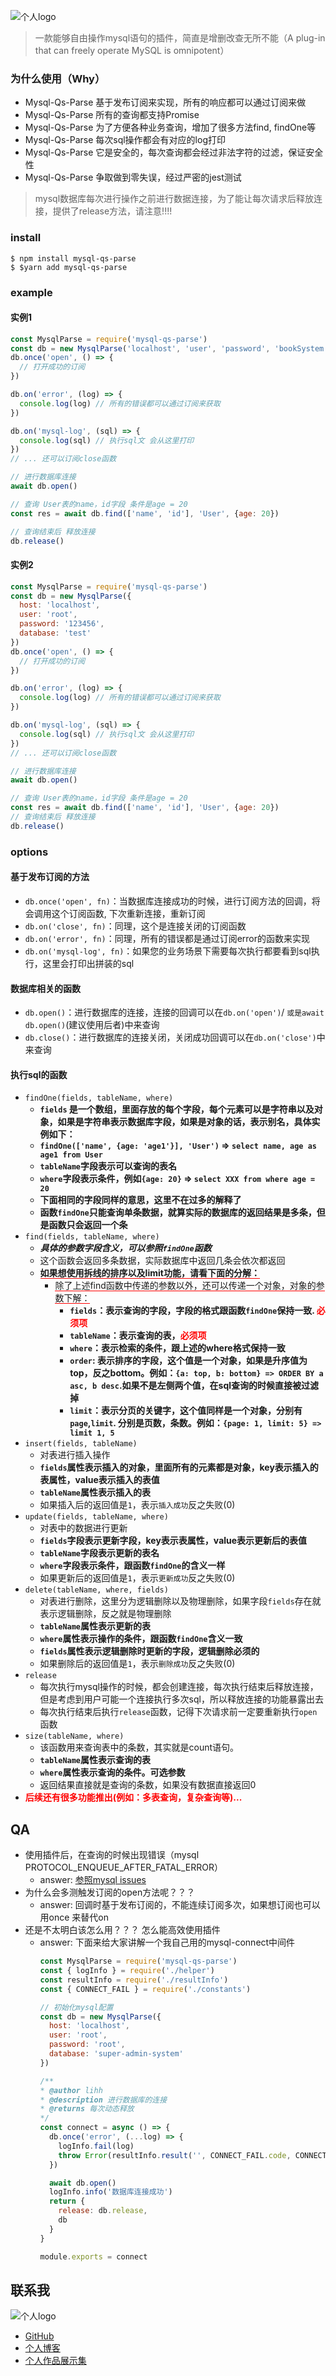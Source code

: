 ![个人logo](http://lihh-core.top/images/mysql-qs-parse.png)
> 一款能够自由操作mysql语句的插件，简直是增删改查无所不能（A plug-in that can freely operate MySQL is omnipotent）

### 为什么使用（Why）
* Mysql-Qs-Parse 基于发布订阅来实现，所有的响应都可以通过订阅来做
* Mysql-Qs-Parse 所有的查询都支持Promise
* Mysql-Qs-Parse 为了方便各种业务查询，增加了很多方法find, findOne等
* Mysql-Qs-Parse 每次sql操作都会有对应的log打印
* Mysql-Qs-Parse 它是安全的，每次查询都会经过非法字符的过滤，保证安全性
* Mysql-Qs-Parse 争取做到零失误，经过严密的jest测试

> mysql数据库每次进行操作之前进行数据连接，为了能让每次请求后释放连接，提供了release方法，请注意!!!!

### install
```
$ npm install mysql-qs-parse
$ $yarn add mysql-qs-parse
```
### example
#### 实例1
```js
const MysqlParse = require('mysql-qs-parse')
const db = new MysqlParse('localhost', 'user', 'password', 'bookSystem')
db.once('open', () => {
  // 打开成功的订阅
})

db.on('error', (log) => {
  console.log(log) // 所有的错误都可以通过订阅来获取
})

db.on('mysql-log', (sql) => {
  console.log(sql) // 执行sql文 会从这里打印
})
// ... 还可以订阅close函数

// 进行数据库连接
await db.open()

// 查询 User表的name，id字段 条件是age = 20
const res = await db.find(['name', 'id'], 'User', {age: 20})

// 查询结束后 释放连接
db.release()
```
#### 实例2
```js
const MysqlParse = require('mysql-qs-parse')
const db = new MysqlParse({
  host: 'localhost',
  user: 'root',
  password: '123456',
  database: 'test'
})
db.once('open', () => {
  // 打开成功的订阅
})

db.on('error', (log) => {
  console.log(log) // 所有的错误都可以通过订阅来获取
})

db.on('mysql-log', (sql) => {
  console.log(sql) // 执行sql文 会从这里打印
})
// ... 还可以订阅close函数

// 进行数据库连接
await db.open()

// 查询 User表的name，id字段 条件是age = 20
const res = await db.find(['name', 'id'], 'User', {age: 20})
// 查询结束后 释放连接
db.release()
```
### options
#### 基于发布订阅的方法
* `db.once('open', fn)`：当数据库连接成功的时候，进行订阅方法的回调，将会调用这个订阅函数, 下次重新连接，重新订阅
* `db.on('close', fn)`：同理，这个是连接关闭的订阅函数
* `db.on('error', fn)`：同理，所有的错误都是通过订阅error的函数来实现
* `db.on('mysql-log', fn)`：如果您的业务场景下需要每次执行都要看到sql执行，这里会打印出拼装的sql
#### 数据库相关的函数
* `db.open()`：进行数据库的连接，连接的回调可以在`db.on('open')`/ `或是await db.open()`(建议使用后者)中来查询
* `db.close()`：进行数据库的连接关闭，关闭成功回调可以在`db.on('close')`中来查询
#### 执行sql的函数
* `findOne(fields, tableName, where)`
  * **`fields` 是一个数组，里面存放的每个字段，每个元素可以是字符串以及对象，如果是字符串表示数据库字段，如果是对象的话，表示别名，具体实例如下：**
  * **`findOne(['name', {age: 'age1'}], 'User')` => `select name, age as age1 from User`**
  * **`tableName`字段表示可以查询的表名**
  * **`where`字段表示条件，例如`{age: 20}` => `select XXX from where age = 20`**
  * **下面相同的字段同样的意思，这里不在过多的解释了**
  * **函数`findOne`只能查询单条数据，就算实际的数据库的返回结果是多条，但是函数只会返回一个条**
* `find(fields, tableName, where)`
  * _**具体的参数字段含义，可以参照`findOne`函数**_
  * 这个函数会返回多条数据，实际数据库中返回几条会依次都返回
  * **<span style = 'border-bottom: 1px solid red;'>如果想使用拆线的排序以及limit功能，请看下面的分解：</span>**
    * <span style = 'border-bottom: 1px solid red;'>除了上述find函数中传递的参数以外，还可以传递一个对象，对象的参数下解：</span>
      * **`fields`：表示查询的字段，字段的格式跟函数`findOne`保持一致. <span style = 'color: red;'>必须项</span>**
      * **`tableName`：表示查询的表，<span style = 'color: red;'>必须项</span>**
      * **`where`：表示检索的条件，跟上述的where格式保持一致**
      * **`order`: 表示排序的字段，这个值是一个对象，如果是升序值为top，反之bottom。例如：`{a: top, b: bottom} => ORDER BY a asc, b desc`.如果不是左侧两个值，在sql查询的时候直接被过滤掉**
      * **`limit`：表示分页的关键字，这个值同样是一个对象，分别有`page`,`limit`. 分别是页数，条数。例如：`{page: 1, limit: 5} => limit 1, 5`**
* `insert(fields, tableName)`
  * 对表进行插入操作
  * **`fields`属性表示插入的对象，里面所有的元素都是对象，key表示插入的表属性，value表示插入的表值**
  * **`tableName`属性表示插入的表**
  * 如果插入后的返回值是`1`，表示`插入成功`反之失败(0)
* `update(fields, tableName, where)`
  * 对表中的数据进行更新
  * **`fields`字段表示更新字段，key表示表属性，value表示更新后的表值**
  * **`tableName`字段表示更新的表名**
  * **`where`字段表示条件，跟函数`findOne`的含义一样**
  * 如果更新后的返回值是`1`，表示`更新成功`反之失败(0)
* `delete(tableName, where, fields)`
  * 对表进行删除，这里分为逻辑删除以及物理删除，如果字段`fields`存在就表示逻辑删除，反之就是物理删除
  * **`tableName`属性表示更新的表**
  * **`where`属性表示操作的条件，跟函数`findOne`含义一致**
  * **`fields`属性表示逻辑删除时更新的字段，逻辑删除必须的**
  * 如果删除后的返回值是`1`，表示`删除成功`反之失败(0)
* `release`
  * 每次执行mysql操作的时候，都会创建连接，每次执行结束后释放连接，但是考虑到用户可能一个连接执行多次sql，所以释放连接的功能暴露出去
  * 每次执行结束后执行`release`函数，记得下次请求前一定要重新执行`open`函数
* `size(tableName, where)`
  * 该函数用来查询表中的条数，其实就是count语句。
  * **`tableName`属性表示查询的表**
  * **`where`属性表示查询的条件。可选参数**
  * 返回结果直接就是查询的条数，如果没有数据直接返回0
* **<font color=red>后续还有很多功能推出(例如：多表查询，复杂查询等)...</font>**
## QA
* 使用插件后，在查询的时候出现错误（mysql PROTOCOL_ENQUEUE_AFTER_FATAL_ERROR）
  * answer: [参照mysql issues](https://github.com/mysqljs/mysql/issues/1166)
* 为什么会多测触发订阅的open方法呢？？？
  * answer: 回调时基于发布订阅的，不能连续订阅多次，如果想订阅也可以用once 来替代on
* 还是不太明白该怎么用？？？ 怎么能高效使用插件
  * answer: 下面来给大家讲解一个我自己用的mysql-connect中间件
    ```js
    const MysqlParse = require('mysql-qs-parse')
    const { logInfo } = require('./helper')
    const resultInfo = require('./resultInfo')
    const { CONNECT_FAIL } = require('./constants')

    // 初始化mysql配置
    const db = new MysqlParse({
      host: 'localhost',
      user: 'root',
      password: 'root',
      database: 'super-admin-system'
    })

    /**
    * @author lihh
    * @description 进行数据库的连接
    * @returns 每次动态释放
    */
    const connect = async () => {
      db.once('error', (...log) => {
        logInfo.fail(log)
        throw Error(resultInfo.result('', CONNECT_FAIL.code, CONNECT_FAIL.msg))
      })

      await db.open()
      logInfo.info('数据库连接成功')
      return {
        release: db.release,
        db
      }
    }

    module.exports = connect
    ```

## 联系我
![个人logo](http://lihh-core.top/images/personal-logo.jpeg)
 * [GitHub](https://github.com/a572251465)
 * [个人博客](http://lihh-core.top/share)
 * [个人作品展示集](http://lihh-core.top)

